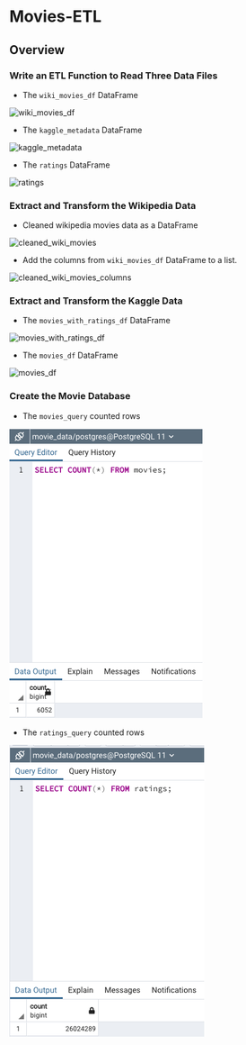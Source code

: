 # Movies-ETL
## Overview

### Write an ETL Function to Read Three Data Files
- The `wiki_movies_df` DataFrame

![wiki_movies_df](https://user-images.githubusercontent.com/66225050/129489918-5ef16156-aada-4f49-a5b8-f201ad8b07fe.png)

- The `kaggle_metadata` DataFrame

![kaggle_metadata](https://user-images.githubusercontent.com/66225050/129489922-42e99f46-bf10-43ea-b3fc-31b177780045.png)

- The `ratings` DataFrame

![ratings](https://user-images.githubusercontent.com/66225050/129489925-9f44dac7-79c3-4578-81eb-433da12d22b7.png)

### Extract and Transform the Wikipedia Data
- Cleaned wikipedia movies data as a DataFrame

![cleaned_wiki_movies](https://user-images.githubusercontent.com/66225050/129507520-a0d0f17a-876a-4838-9424-d35a3b7d9914.png)

- Add the columns from `wiki_movies_df` DataFrame to a list.

![cleaned_wiki_movies_columns](https://user-images.githubusercontent.com/66225050/129507527-970704ab-53a3-45c7-9d1e-3dfaefc142dc.png)

### Extract and Transform the Kaggle Data
- The `movies_with_ratings_df` DataFrame

![movies_with_ratings_df](https://user-images.githubusercontent.com/66225050/129507881-a67cac51-5d2c-4e7e-874b-32922a0a504e.png)

- The `movies_df` DataFrame

![movies_df](https://user-images.githubusercontent.com/66225050/129507937-8d5d33f1-9714-4979-b907-945548d85952.png)

### Create the Movie Database
- The `movies_query` counted rows

![movies_query.png](Resources/movies_query.png)

- The `ratings_query` counted rows

![ratings_query](Resources/ratings_query.png)
